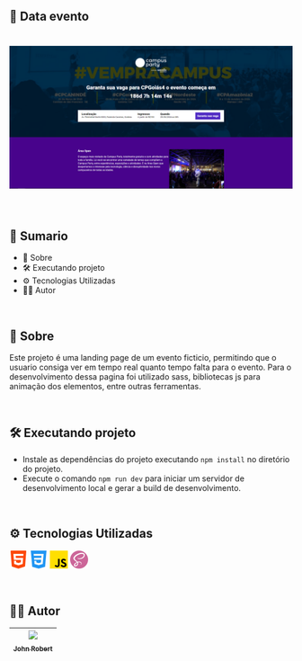 ## 📅 Data evento

<h1>
    <img src="assets/img1.png" />
</h1>

<br>

## 📎 Sumario
- 📕 Sobre
- 🛠️ Executando projeto
- ⚙ Tecnologias Utilizadas
- 🙍‍♂️ Autor

<br>

## 📕 Sobre

Este projeto é uma landing page de um evento ficticio, permitindo que o usuario consiga ver em tempo real quanto tempo falta para o evento. Para o desenvolvimento dessa pagina foi utilizado sass, bibliotecas js para animação dos elementos, entre outras ferramentas.

<br>

## 🛠️ Executando projeto

- Instale as dependências do projeto executando ``npm install`` no diretório do projeto.
- Execute o comando ``npm run dev`` para iniciar um servidor de desenvolvimento local e gerar a build de desenvolvimento.

<br>

## ⚙ Tecnologias Utilizadas

<img src="assets/html.png" alt="HTML" />  <img src="assets/css-3.png" alt="CSS3" />  <img src="assets/js.png" alt="JavaScript" />  <img src="assets/sass.png" alt="SASS" />

<br>

## 🙍‍♂️ Autor

| [<img src="https://avatars.githubusercontent.com/u/49295037?v=4" width=115><br><sub>John Robert</sub>](https://github.com/jrcmelo) |
| :---: |

<br>


